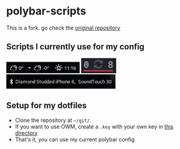 # polybar-scripts

This is a fork. go check the [original repository](https://github.com/polybar/polybar-scripts)

## Scripts I currently use for my config
[![openweathermap-fullfeatured](polybar-scripts/openweathermap-fullfeatured/screenshots/1.png)](polybar-scripts/openweathermap-fullfeatured/)
[![updates-pacman-aurhelper](polybar-scripts/updates-pacman-aurhelper/screenshots/1.png)](polybar-scripts/updates-pacman-aurhelper/)
[![system-bluetooth-bluetoothctl](polybar-scripts/system-bluetooth-bluetoothctl/screenshots/1.png)](polybar-scripts/system-bluetooth-bluetoothctl/)

##  Setup for my dotfiles

* Clone the repository at `~/git/`.
* If you want to use OWM, create a `.key` with your own key in [this directory](polybar-scripts/openweathermap-fullfeatured/)
* That's it, you can use my current polybar config
